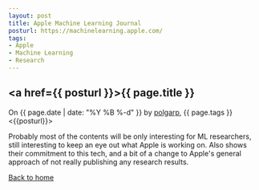 ```yaml
---
layout: post
title: Apple Machine Learning Journal
posturl: https://machinelearning.apple.com/
tags: 
- Apple 
- Machine Learning 
- Research 
---
```


## <a href={{ posturl }}>{{ page.title }}</a>
On {{ page.date | date: "%Y %B %-d" }} by <a href="https://twitter.com/polgarp">polgarp</a>, {{ page.tags }} 
<{{posturl}}>

Probably most of the contents will be only interesting for ML researchers, still interesting to keep an eye out what Apple is working on. Also shows their commitment to this tech, and a bit of a change to Apple's general approach of not really publishing any research results.

<!--more-->
<a href="{{ site.baseurl }}">Back to home</a>
